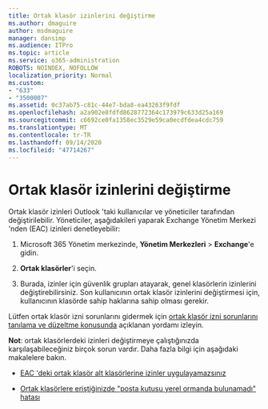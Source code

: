 ```yaml
---
title: Ortak klasör izinlerini değiştirme
ms.author: dmaguire
author: msdmaguire
manager: dansimp
ms.audience: ITPro
ms.topic: article
ms.service: o365-administration
ROBOTS: NOINDEX, NOFOLLOW
localization_priority: Normal
ms.custom:
- "633"
- "3500007"
ms.assetid: 0c37ab75-c81c-44e7-bda8-ea43263f9fdf
ms.openlocfilehash: a2a902e8fdfd8628772364c173979c633d25a169
ms.sourcegitcommit: c6692ce0fa1358ec3529e59ca0ecdfdea4cdc759
ms.translationtype: MT
ms.contentlocale: tr-TR
ms.lasthandoff: 09/14/2020
ms.locfileid: "47714267"
---
```

# <a name="changing-public-folder-permissions"></a>Ortak klasör izinlerini değiştirme

Ortak klasör izinleri Outlook 'taki kullanıcılar ve yöneticiler tarafından değiştirilebilir. Yöneticiler, aşağıdakileri yaparak Exchange Yönetim Merkezi 'nden (EAC) izinleri denetleyebilir:
  
1. Microsoft 365 Yönetim merkezinde, **Yönetim Merkezleri** \> **Exchange**'e gidin.

2. **Ortak klasörler**'i seçin.

3. Burada, izinler için güvenlik grupları atayarak, genel klasörlerin izinlerini değiştirebilirsiniz. Son kullanıcının ortak klasör izinlerini değiştirmesi için, kullanıcının klasörde sahip haklarına sahip olması gerekir.

Lütfen ortak klasör izni sorunlarını gidermek için [ortak klasör izni sorunlarını tanılama ve düzeltme konusunda](https://docs.microsoft.com/exchange/troubleshoot/public-folders/public-folder-permission-issues) açıklanan yordamı izleyin.

**Not**: ortak klasörlerdeki izinleri değiştirmeye çalıştığınızda karşılaşabileceğiniz birçok sorun vardır. Daha fazla bilgi için aşağıdaki makalelere bakın.

- [EAC 'deki ortak klasör alt klasörlerine izinler uygulayamazsınız](https://docs.microsoft.com/exchange/troubleshoot/public-folders/can%E2%80%99t-apply-permissions-public-folder-subfolders)

- [Ortak klasörlere eriştiğinizde "posta kutusu yerel ormanda bulunamadı" hatası](https://docs.microsoft.com/exchange/troubleshoot/public-folders/mailbox-not-found-local-forest-public-folder)
